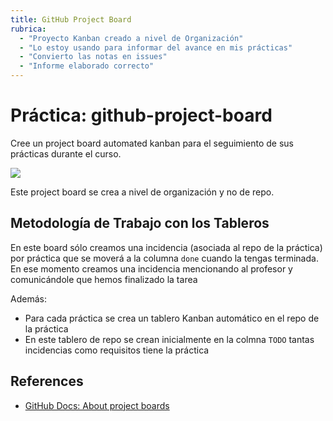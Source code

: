 ```yaml
---
title: GitHub Project Board
rubrica:
  - "Proyecto Kanban creado a nivel de Organización"
  - "Lo estoy usando para informar del avance en mis prácticas"
  - "Convierto las notas en issues"
  - "Informe elaborado correcto"
---
```


# Práctica: github-project-board

Cree un project board automated kanban para el seguimiento de sus prácticas durante el curso.

![]({{site.baseul}}/assets/images/github-project-board-example.png)

Este project board se crea a nivel de organización y no de repo.

## Metodología de Trabajo con los Tableros

En este board sólo creamos una incidencia (asociada al repo de la práctica) por práctica que se moverá a la columna `done` cuando la tengas terminada. En ese momento creamos una incidencia mencionando al profesor y comunicándole que hemos finalizado la tarea

Además:

* Para cada práctica se crea un tablero Kanban automático en el repo de la práctica
* En este tablero de repo se crean inicialmente en la colmna `TODO` tantas incidencias como requisitos tiene la práctica

## References

* [GitHub Docs: About project boards](https://docs.github.com/en/github/managing-your-work-on-github/about-project-boards)




